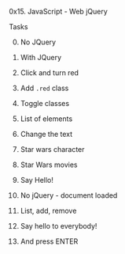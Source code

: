0x15. JavaScript - Web jQuery


Tasks


0. No JQuery


1. With JQuery


2. Click and turn red


3. Add `.red` class


4. Toggle classes


5. List of elements


6. Change the text


7. Star wars character


8. Star Wars movies


9. Say Hello!


10. No jQuery - document loaded


11. List, add, remove


12. Say hello to everybody!


13. And press ENTER



